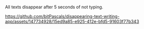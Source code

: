 All texts disappear after 5 seconds of not typing.

https://github.com/bitPascals/disappearing-text-writing-app/assets/147734928/15ed9a85-e925-412e-bfd5-91603f77b343

